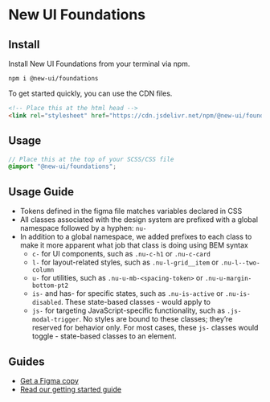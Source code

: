 # New UI Foundations

## Install
Install New UI Foundations from your terminal via npm.
```
npm i @new-ui/foundations
```

To get started quickly, you can use the CDN files.
```html
<!-- Place this at the html head -->
<link rel="stylesheet" href="https://cdn.jsdelivr.net/npm/@new-ui/foundations@<version>/dist/index.css">
```

## Usage

```scss
// Place this at the top of your SCSS/CSS file
@import "@new-ui/foundations";
```

## Usage Guide

- Tokens defined in the figma file matches variables declared in CSS
- All classes associated with the design system are prefixed with a global namespace followed by a hyphen: `nu-`
- In addition to a global namespace, we added prefixes to each class to make it more apparent what job that class is doing using BEM syntax
  * `c-` for UI components, such as `.nu-c-h1` or `.nu-c-card`
  * `l-` for layout-related styles, such as `.nu-l-grid__item` or `.nu-l--two-column`
  * `u-` for utilities, such as `.nu-u-mb-<spacing-token>` or `.nu-u-margin-bottom-pt2`
  * `is-` and has- for specific states, such as `.nu-is-active` or `.nu-is-disabled`. These state-based classes - would apply to
  * `js-` for targeting JavaScript-specific functionality, such as `.js-modal-trigger`. No styles are bound to these classes; they’re reserved for behavior only. For most cases, these `js-` classes would toggle - state-based classes to an element.

## Guides
- [Get a Figma copy](https://www.figma.com/community/file/1325646289622213496/new-ui)
- [Read our getting started guide](https://new-ui.com/docs/getting-started/installation)